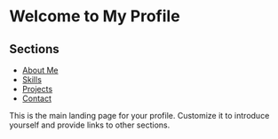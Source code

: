 # Welcome to My Profile

## Sections

- [About Me](about.md)
- [Skills](skills.md)
- [Projects](projects/)
- [Contact](contact.md)

This is the main landing page for your profile. Customize it to introduce yourself and provide links to other sections.
